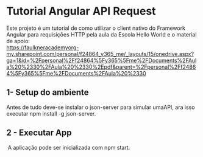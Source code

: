 # Tutorial Angular API Request

Este projeto é um tutorial de como utilizar o client nativo do Framework Angular para requisições HTTP pela aula da Escola Hello World e o material de apoio:</br> https://faulkneracademyorg-my.sharepoint.com/personal/f24864_y365_me/_layouts/15/onedrive.aspx?ga=1&id=%2Fpersonal%2Ff24864%5Fy365%5Fme%2FDocuments%2FAula%20%2330%2FAula%20%2330%2Epdf&parent=%2Fpersonal%2Ff24864%5Fy365%5Fme%2FDocuments%2FAula%20%2330

## 1- Setup do ambiente

Antes de tudo deve-se instalar o json-server para simular umaAPI, ara isso executar npm install -g json-server.

## 2 - Executar App
<img src="../ApiRequest/src/assets/Rest.png" alt="">
A aplicação pode ser inicializada com npm start.
